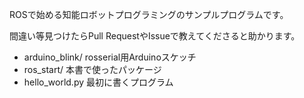 ROSで始める知能ロボットプログラミングのサンプルプログラムです。

間違い等見つけたらPull RequestやIssueで教えてくださると助かります。

- arduino_blink/ rosserial用Arduinoスケッチ
- ros_start/ 本書で使ったパッケージ
- hello_world.py 最初に書くプログラム

